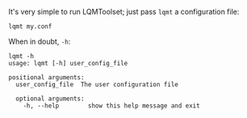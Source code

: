 It's very simple to run LQMToolset; just pass `lqmt` a configuration file:

    lqmt my.conf

When in doubt, `-h`:

    lqmt -h
    usage: lqmt [-h] user_config_file

    positional arguments:
      user_config_file  The user configuration file

      optional arguments:
        -h, --help        show this help message and exit
